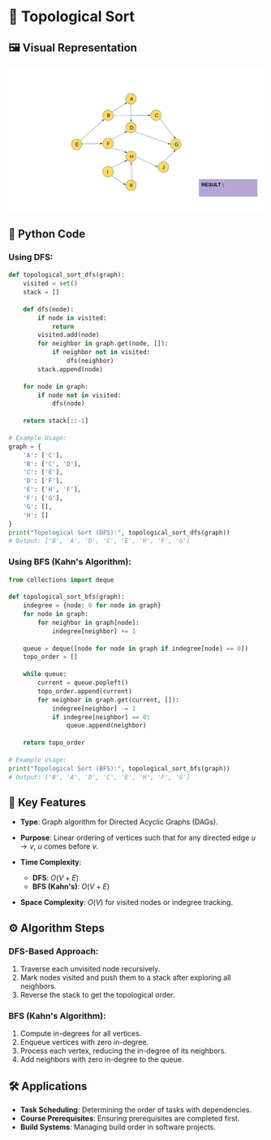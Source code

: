 # 🔄 Topological Sort

## 🖼️ Visual Representation
![Topological Sort Visualization](../../Resources/topological_sort.gif)

## 🐍 Python Code

### Using DFS:
```python
def topological_sort_dfs(graph):
    visited = set()
    stack = []

    def dfs(node):
        if node in visited:
            return
        visited.add(node)
        for neighbor in graph.get(node, []):
            if neighbor not in visited:
                dfs(neighbor)
        stack.append(node)

    for node in graph:
        if node not in visited:
            dfs(node)

    return stack[::-1]

# Example Usage:
graph = {
    'A': ['C'],
    'B': ['C', 'D'],
    'C': ['E'],
    'D': ['F'],
    'E': ['H', 'F'],
    'F': ['G'],
    'G': [],
    'H': []
}
print("Topological Sort (DFS):", topological_sort_dfs(graph))
# Output: ['B', 'A', 'D', 'C', 'E', 'H', 'F', 'G']
````

### Using BFS (Kahn's Algorithm):

```python
from collections import deque

def topological_sort_bfs(graph):
    indegree = {node: 0 for node in graph}
    for node in graph:
        for neighbor in graph[node]:
            indegree[neighbor] += 1

    queue = deque([node for node in graph if indegree[node] == 0])
    topo_order = []

    while queue:
        current = queue.popleft()
        topo_order.append(current)
        for neighbor in graph.get(current, []):
            indegree[neighbor] -= 1
            if indegree[neighbor] == 0:
                queue.append(neighbor)

    return topo_order

# Example Usage:
print("Topological Sort (BFS):", topological_sort_bfs(graph))
# Output: ['B', 'A', 'D', 'C', 'E', 'H', 'F', 'G']
```

## 🔑 Key Features

* **Type**: Graph algorithm for Directed Acyclic Graphs (DAGs).
* **Purpose**: Linear ordering of vertices such that for any directed edge $u \to v$, $u$ comes before $v$.
* **Time Complexity**:

  * **DFS**: $O(V + E)$
  * **BFS (Kahn's)**: $O(V + E)$
* **Space Complexity**: $O(V)$ for visited nodes or indegree tracking.

## ⚙️ Algorithm Steps

### **DFS-Based Approach**:

1. Traverse each unvisited node recursively.
2. Mark nodes visited and push them to a stack after exploring all neighbors.
3. Reverse the stack to get the topological order.

### **BFS (Kahn's Algorithm)**:

1. Compute in-degrees for all vertices.
2. Enqueue vertices with zero in-degree.
3. Process each vertex, reducing the in-degree of its neighbors.
4. Add neighbors with zero in-degree to the queue.

## 🛠️ Applications

* **Task Scheduling**: Determining the order of tasks with dependencies.
* **Course Prerequisites**: Ensuring prerequisites are completed first.
* **Build Systems**: Managing build order in software projects.

